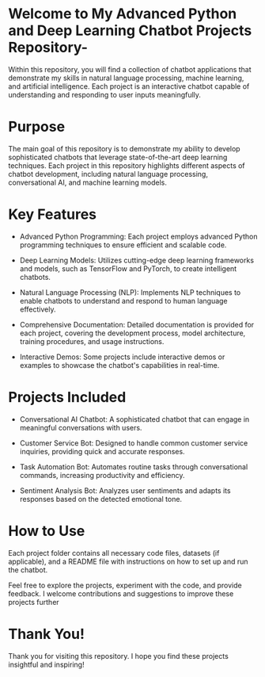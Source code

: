 # Welcome to My Advanced Python and Deep Learning Chatbot Projects Repository-

Within this repository, you will find a collection of chatbot applications that demonstrate my skills in natural language processing, machine learning, and artificial intelligence. Each project is an interactive chatbot capable of understanding and responding to user inputs meaningfully.

# Purpose

The main goal of this repository is to demonstrate my ability to develop sophisticated chatbots that leverage state-of-the-art deep learning techniques. Each project in this repository highlights different aspects of chatbot development, including natural language processing, conversational AI, and machine learning models.

# Key Features

- Advanced Python Programming: Each project employs advanced Python programming techniques to ensure efficient and scalable code.

- Deep Learning Models: Utilizes cutting-edge deep learning frameworks and models, such as TensorFlow and PyTorch, to create intelligent chatbots.

- Natural Language Processing (NLP): Implements NLP techniques to enable chatbots to understand and respond to human language effectively.

- Comprehensive Documentation: Detailed documentation is provided for each project, covering the development process, model architecture, training procedures, and usage    instructions.

- Interactive Demos: Some projects include interactive demos or examples to showcase the chatbot's capabilities in real-time.

# Projects Included

- Conversational AI Chatbot: A sophisticated chatbot that can engage in meaningful conversations with users.

- Customer Service Bot: Designed to handle common customer service inquiries, providing quick and accurate responses.

- Task Automation Bot: Automates routine tasks through conversational commands, increasing productivity and efficiency.

- Sentiment Analysis Bot: Analyzes user sentiments and adapts its responses based on the detected emotional tone.

# How to Use

Each project folder contains all necessary code files, datasets (if applicable), and a README file with instructions on how to set up and run the chatbot.

Feel free to explore the projects, experiment with the code, and provide feedback. I welcome contributions and suggestions to improve these projects further

# Thank You!

Thank you for visiting this repository. I hope you find these projects insightful and inspiring!

